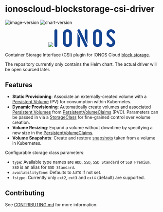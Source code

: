 # ionoscloud-blockstorage-csi-driver

![image-version] ![chart-version]

<p align="center">
  <img src="https://raw.githubusercontent.com/container-storage-interface/spec/master/logo.png" width="200">
  <img src="./docs/assets/images/LOGO_IONOS_Blue_RGB.png" width="200">
</p>

Container Storage Interface (CSI) plugin for IONOS Cloud [block storage][1].

The repository currently only contains the Helm chart.
The actual driver will be open sourced later.

## Features

* **Static Provisioning**: Associate an externally-created volume with a [Persistent Volume][2] (PV) for consumption
  within Kubernetes.
* **Dynamic Provisioning**: Automatically create volumes and associated [Persistent Volumes][2] from
  [PersistentVolumeClaims][3] (PVC). Parameters can be passed in via a [StorageClass][4] for fine-grained control over
  volume creation.
* **Volume Resizing**: Expand a volume without downtime by specifying a new size in the [PersistentVolumeClaims][5].
* **Volume Snapshots**: Create and restore [snapshots][6] taken from a volume in Kubernetes.

Configurable storage class parameters:

* `type`: Available type names are `HDD`, `SSD`, `SSD Standard` or `SSD Premium`. `SSD` is an alias for `SSD Standard`.
* `availabilityZone`: Defaults to `AUTO` if not set.
* `fstype`: Currently only `ext2`, `ext3` and `ext4` (default) are supported.

## Contributing

See [CONTRIBUTING.md](./CONTRIBUTING.md) for more information.

[1]: https://cloud.ionos.com/storage/block-storage
[2]: https://kubernetes.io/docs/concepts/storage/persistent-volumes
[3]: https://kubernetes.io/docs/concepts/storage/persistent-volumes/#dynamic
[4]: https://kubernetes.io/docs/concepts/storage/storage-classes/#the-storageclass-resource
[5]: https://kubernetes.io/docs/concepts/storage/persistent-volumes/#expanding-persistent-volumes-claims
[6]: https://kubernetes.io/docs/concepts/storage/volume-snapshots

[image-version]: <https://ghcr-badge.egpl.dev/ionos-cloud/ionoscloud-blockstorage-csi-driver/latest_tag?label=app version>
[chart-version]: <https://ghcr-badge.egpl.dev/ionos-cloud/helm-charts/ionoscloud-blockstorage-csi-driver/latest_tag?label=chart version>
